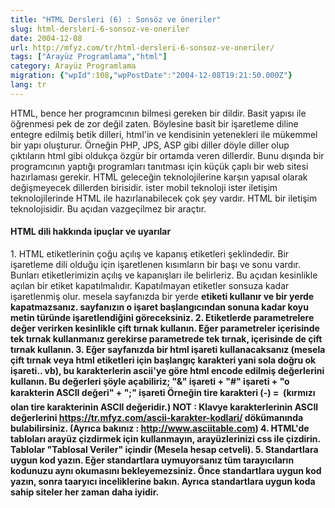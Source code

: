 ```yaml
---
title: "HTML Dersleri (6) : Sonsöz ve öneriler"
slug: html-dersleri-6-sonsoz-ve-oneriler
date: 2004-12-08
url: http://mfyz.com/tr/html-dersleri-6-sonsoz-ve-oneriler/
tags: ["Arayüz Programlama","html"]
category: Arayüz Programlama
migration: {"wpId":108,"wpPostDate":"2004-12-08T19:21:50.000Z"}
lang: tr
---
```


HTML, bence her programcının bilmesi gereken bir dildir. Basit yapısı ile öğrenmesi pek de zor değil zaten. Böylesine basit bir işaretleme diline entegre edilmiş betik dilleri, html'in ve kendisinin yetenekleri ile mükemmel bir yapı oluşturur. Örneğin PHP, JPS, ASP gibi diller döyle diller olup çıktıların html gibi oldukça özgür bir ortamda veren dillerdir. Bunu dışında bir programcının yaptığı programları tanıtması için küçük çaplı bir web sitesi hazırlaması gerekir. HTML geleceğin teknolojilerine karşın yapısal olarak değişmeyecek dillerden birisidir. ister mobil teknoloji ister iletişim teknolojilerinde HTML ile hazırlanabilecek çok şey vardır. HTML bir iletişim teknolojisidir. Bu açıdan vazgeçilmez bir araçtır.

#### HTML dili hakkında ipuçlar ve uyarılar

1\. HTML etiketlerinin çoğu açılış ve kapanış etiketleri şeklindedir. Bir işaretleme dili olduğu için işaretlenen kısımların bir başı ve sonu vardır. Bunları etiketlerimizin açılış ve kapanışları ile belirleriz. Bu açıdan kesinlikle açılan bir etiket kapatılmalıdır. Kapatılmayan etiketler sonsuza kadar işaretlenmiş olur. mesela sayfanızda bir yerde <b> etiketi kullanır ve bir yerde kapatmazsanız. sayfanızın o işaret başlangıcından sonuna kadar koyu metin türünde işaretlendiğini göreceksiniz. 2. Etiketlerde parametrelere değer verirken kesinlikle çift tırnak kullanın. Eğer parametreler içerisinde tek tırnak kullanmanız gerekirse parametrede tek tırnak, içerisinde de çift tırnak kullanın. 3. Eğer sayfanızda bir html işareti kullanacaksanız (mesela çift tırnak veya html etiketleri için başlangıç karakteri yani sola doğru ok işareti.. vb), bu karakterlerin ascii'ye göre html encode edilmiş değerlerini kullanın. Bu değerleri şöyle açabiliriz; "&" işareti + "#" işareti + "o karakterin ASCII değeri" + ";" işareti Örneğin tire karakteri (-) = &#150; (kırmızı olan tire karakterinin ASCII değeridir.) **NOT :** Klavye karakterlerinin ASCII değerlerini https://tr.mfyz.com/ascii-karakter-kodlari/ dökümanında bulabilirsiniz. (Ayrıca bakınız : http://www.asciitable.com) 4. HTML'de tabloları arayüz çizdirmek için kullanmayın, arayüzlerinizi css ile çizdirin. Tablolar "Tablosal Veriler" içindir (Mesela hesap cetveli). 5. Standartlara uygun kod yazın. Eğer standartlara uymuyorsanız tüm tarayıcıların kodunuzu aynı okumasını bekleyemezsiniz. Önce standartlara uygun kod yazın, sonra taaryıcı inceliklerine bakın. Ayrıca standartlara uygun koda sahip siteler her zaman daha iyidir.